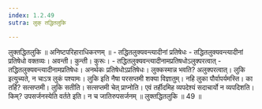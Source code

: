 ```yaml
---
index: 1.2.49
sutra: लुक् तद्धितलुकि

---
```

 लुक्तद्धितलुकि ॥ अनिष्टपरिहाराधिकरणम् ॥ - तद्धितलुक्यवन्त्यादीनां प्रतिषेधः - तद्धितलुक्यवन्त्यादीनां प्रतिषेधो वक्तव्यः। अवन्ती। कुन्ती। कुरूः। - तद्धितलुक्यवन्त्यादीनामप्रतिषधोऽलुक्परत्वात् - तद्धितलुक्यवन्त्यादीनामप्रतिषेधः। अनर्थकः प्रतिषेधोऽप्रतिषेधः। लुक्कस्मान्न भवति? अलुक्परत्वात्। लुकि इत्युच्यते, न चाऽत्र लुकं पश्यामः। लुकि इति नैषा परसप्तमी शक्या विज्ञातुम्। नहि लुका पौर्वापर्यमस्ति। का तर्हि? सत्सप्तमी। लुकि सतीति। सत्सप्तमी चेत् प्राप्नोति। एवं तर्हीदमिह व्यपदेश्यं सदाचार्यो न व्यपदिशति। किम्? उपसर्जनस्येति वर्तते इति। न च जातिरुपसर्जनम् ॥ लुक्तद्धितलुकि ॥ 49 ॥ 
